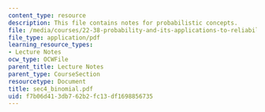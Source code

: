 ```yaml
---
content_type: resource
description: This file contains notes for probabilistic concepts.
file: /media/courses/22-38-probability-and-its-applications-to-reliability-quality-control-and-risk-assessment-fall-2005/f7b06d413db762b2fc13df1698856735_sec4_binomial.pdf
file_type: application/pdf
learning_resource_types:
- Lecture Notes
ocw_type: OCWFile
parent_title: Lecture Notes
parent_type: CourseSection
resourcetype: Document
title: sec4_binomial.pdf
uid: f7b06d41-3db7-62b2-fc13-df1698856735
---
```

